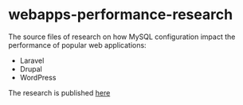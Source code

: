 # webapps-performance-research

The source files of research on how MySQL configuration impact the performance of popular web applications:
- Laravel
- Drupal
- WordPress

The research is published [here](https://releem.com/blog/web-applications-performance)
